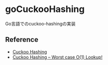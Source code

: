 # goCuckooHashing

Go言語でのcuckoo-hashingの実装


## Reference
* [Cuckoo Hashing](http://d.hatena.ne.jp/KZR/20080531/p2)
* [Cuckoo Hashing – Worst case O(1) Lookup!](http://www.geeksforgeeks.org/cuckoo-hashing/)